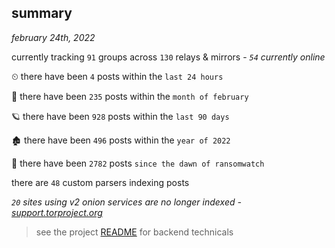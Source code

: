 
## summary
_february 24th, 2022_

currently tracking `91` groups across `130` relays & mirrors - _`54` currently online_

⏲ there have been `4` posts within the `last 24 hours`

🦈 there have been `235` posts within the `month of february`

🪐 there have been `928` posts within the `last 90 days`

🏚 there have been `496` posts within the `year of 2022`

🦕 there have been `2782` posts `since the dawn of ransomwatch`

there are `48` custom parsers indexing posts

_`20` sites using v2 onion services are no longer indexed - [support.torproject.org](https://support.torproject.org/onionservices/v2-deprecation/)_

> see the project [README](https://github.com/thetanz/ransomwatch#ransomwatch--) for backend technicals
